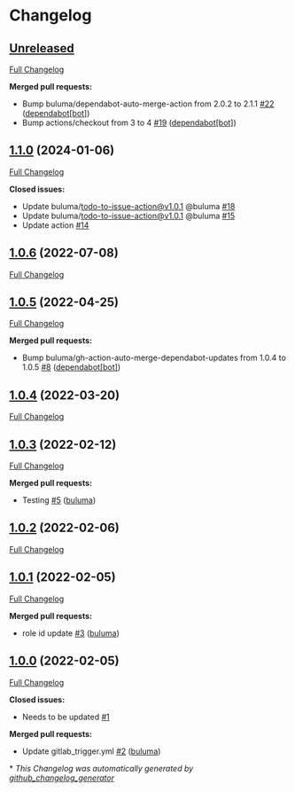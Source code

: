# Changelog

## [Unreleased](https://github.com/buluma/ansible-role-users/tree/HEAD)

[Full Changelog](https://github.com/buluma/ansible-role-users/compare/1.1.0...HEAD)

**Merged pull requests:**

- Bump buluma/dependabot-auto-merge-action from 2.0.2 to 2.1.1 [\#22](https://github.com/buluma/ansible-role-users/pull/22) ([dependabot[bot]](https://github.com/apps/dependabot))
- Bump actions/checkout from 3 to 4 [\#19](https://github.com/buluma/ansible-role-users/pull/19) ([dependabot[bot]](https://github.com/apps/dependabot))

## [1.1.0](https://github.com/buluma/ansible-role-users/tree/1.1.0) (2024-01-06)

[Full Changelog](https://github.com/buluma/ansible-role-users/compare/1.0.6...1.1.0)

**Closed issues:**

- Update buluma/todo-to-issue-action@v1.0.1 @buluma [\#18](https://github.com/buluma/ansible-role-users/issues/18)
- Update buluma/todo-to-issue-action@v1.0.1 @buluma [\#15](https://github.com/buluma/ansible-role-users/issues/15)
- Update action [\#14](https://github.com/buluma/ansible-role-users/issues/14)

## [1.0.6](https://github.com/buluma/ansible-role-users/tree/1.0.6) (2022-07-08)

[Full Changelog](https://github.com/buluma/ansible-role-users/compare/1.0.5...1.0.6)

## [1.0.5](https://github.com/buluma/ansible-role-users/tree/1.0.5) (2022-04-25)

[Full Changelog](https://github.com/buluma/ansible-role-users/compare/1.0.4...1.0.5)

**Merged pull requests:**

- Bump buluma/gh-action-auto-merge-dependabot-updates from 1.0.4 to 1.0.5 [\#8](https://github.com/buluma/ansible-role-users/pull/8) ([dependabot[bot]](https://github.com/apps/dependabot))

## [1.0.4](https://github.com/buluma/ansible-role-users/tree/1.0.4) (2022-03-20)

[Full Changelog](https://github.com/buluma/ansible-role-users/compare/1.0.3...1.0.4)

## [1.0.3](https://github.com/buluma/ansible-role-users/tree/1.0.3) (2022-02-12)

[Full Changelog](https://github.com/buluma/ansible-role-users/compare/1.0.2...1.0.3)

**Merged pull requests:**

- Testing [\#5](https://github.com/buluma/ansible-role-users/pull/5) ([buluma](https://github.com/buluma))

## [1.0.2](https://github.com/buluma/ansible-role-users/tree/1.0.2) (2022-02-06)

[Full Changelog](https://github.com/buluma/ansible-role-users/compare/1.0.1...1.0.2)

## [1.0.1](https://github.com/buluma/ansible-role-users/tree/1.0.1) (2022-02-05)

[Full Changelog](https://github.com/buluma/ansible-role-users/compare/1.0.0...1.0.1)

**Merged pull requests:**

- role id update [\#3](https://github.com/buluma/ansible-role-users/pull/3) ([buluma](https://github.com/buluma))

## [1.0.0](https://github.com/buluma/ansible-role-users/tree/1.0.0) (2022-02-05)

[Full Changelog](https://github.com/buluma/ansible-role-users/compare/3a2295dae1156ce0468df224610629a0f66b6289...1.0.0)

**Closed issues:**

- Needs to be updated [\#1](https://github.com/buluma/ansible-role-users/issues/1)

**Merged pull requests:**

- Update gitlab\_trigger.yml [\#2](https://github.com/buluma/ansible-role-users/pull/2) ([buluma](https://github.com/buluma))



\* *This Changelog was automatically generated by [github_changelog_generator](https://github.com/github-changelog-generator/github-changelog-generator)*
